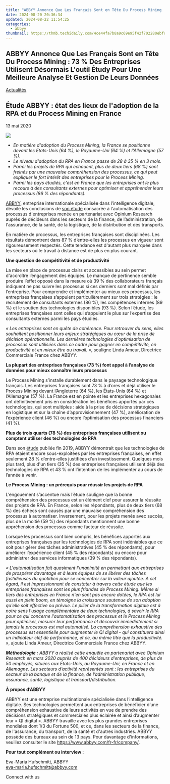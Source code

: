 ```yaml
---
title: "ABBYY Annonce Que Les Français Sont en Tête Du Process Mining : 73 %% Des Entreprises Utilisent Désormais L'outil Étudy Pour Une Meilleure Analyse Et Gestion De Leurs Données"
date: 2024-08-20 20:36:34
updated: 2024-08-22 11:54:25
categories:
  - abbyy
thumbnail: https://thmb.techidaily.com/4ce44fa7b8a9c69e95f42f702280ebfd0bb16df8b52b80b737f6be60e6367144.PNG
---
```


## ABBYY Annonce Que Les Français Sont en Tête Du Process Mining : 73 % Des Entreprises Utilisent Désormais L'outil Étudy Pour Une Meilleure Analyse Et Gestion De Leurs Données

[Actualités](https://tools.techidaily.com/abbyy/products/)

## Étude ABBYY : état des lieux de l'adoption de la RPA et du Process Mining en France

13 mai 2020

![](https://content.abbyy.com/-/media/project/abbyy/abbyy/branchtemplates/shutterstock_1272462163_1296-x-729.jpg?h=729&iar=0&w=1296)

* _En matière d'adoption du Process Mining, la France se positionne devant les Etats-Unis (64 %), le Royaume-Uni (64 %) et l'Allemagne (57 %)._
* _Le niveau d'adoption du RPA en France passe de 28 à 35 % en 3 mois._
* _Parmi les projets de RPA qui échouent, plus de deux tiers (68 %) sont freinés par une mauvaise compréhension des processus, ce qui peut expliquer le fort intérêt des entreprises pour le Process Mining._
* _Parmi les pays étudiés, c'est en France que les entreprises ont le plus recours à des consultants externes pour optimiser et appréhender leurs processus (86 % des répondants)._

[ABBYY](https://tools.techidaily.com/abbyy/products/), entreprise internationale spécialisée dans l’intelligence digitale, dévoile les conclusions de [son étude](https://tools.techidaily.com/abbyy/products/) consacrée à l'automatisation des processus d'entreprises menée en partenariat avec Opinium Research auprès de décideurs dans les secteurs de la finance, de l’administration, de l'assurance, de la santé, de la logistique, de la distribution et des transports.

En matière de processus, les entreprises françaises sont disciplinées. Les résultats démontrent dans 87 % d’entre-elles les processus en vigueur sont rigoureusement respectés. Cette tendance est d'autant plus marquée dans les secteurs où le travail à distance est de plus en plus courant.

**Une question de compétitivité et de productivité**

La mise en place de processus clairs et accessibles au sein permet d'accroître l’engagement des équipes. Le manque de pertinence semble produire l’effet opposé dans la mesure où 39 % des collaborateurs français indiquent ne pas suivre les processus si ces derniers sont mal définis par l’entreprise. Pour comprendre et implémenter au mieux ces processus, les entreprises françaises s’appuient particulièrement sur trois stratégies : le recrutement de consultants externes (86 %), les compétences internes (89 %) et le soutien des technologies disponibles (93 %). Selon l’étude, les entreprises françaises sont celles qui s’appuient le plus sur l’expertise des consultants externes parmi les pays étudiés.

_« Les entreprises sont en quête de cohérence. Pour retrouver du sens, elles souhaitent positionner leurs enjeux stratégiques au cœur de la prise de décision opérationnelle. Les dernières technologies d'optimisation de processus sont utilisées dans ce cadre pour gagner en compétitivité, en productivité et en mieux être au travail. »_, souligne Linda Ameur, Directrice Commerciale France chez ABBYY.

**La plupart des entreprises françaises (73 %) font appel à l’analyse de données pour mieux connaître leurs processus**

Le Process Mining s’installe durablement dans le paysage technologique français. Les entreprises françaises sont 73 % à d’ores et déjà utiliser le Process Mining devant l’Angleterre (64 %), les États-Unis (64 %) et l’Allemagne (57 %). La France est en pointe et les entreprises hexagonales ont définitivement pris en considération les bénéfices apportés par ces technologies, qui sont multiples : aide à la prise de décisions stratégiques en logistique et sur la chaîne d’approvisionnement (47 %), amélioration de l’expérience client (46 %) ou encore l’optimisation des processus financiers (41 %).

**Plus de trois quarts (78 %) des entreprises françaises utilisent ou comptent utiliser des technologies de RPA**

Dans son [étude](https://tools.techidaily.com/abbyy/products/) publiée fin 2019, ABBYY démontrait que les technologies de RPA étaient encore sous-exploitées par les entreprises françaises, en effet seulement 28 % d’entre-elles justifiées d’un investissement. Quelques mois plus tard, plus d'un tiers (35 %) des entreprises françaises utilisent déjà des technologies de RPA et 43 % ont l’intention de les implémenter au cours de l’année à venir.

**Le Process Mining : un prérequis pour réussir les projets de RPA**

L’engouement s’accentue mais l’étude souligne que la bonne compréhension des processus est un élément clef pour assurer la réussite des projets de RPA. En France, selon les répondants, plus de deux tiers (68 %) des échecs sont causés par une mauvaise compréhension des processus à automatiser. Inversement, pour les projets menés avec succès, plus de la moitié (59 %) des répondants mentionnent une bonne appréhension des processus comme facteur de réussite.

Lorsque les processus sont bien compris, les bénéfices apportés aux entreprises françaises par les technologies de RPA sont indéniables que ce soit pour gérer des tâches administratives (45 % des répondants), pour améliorer l’expérience client (45 % des répondants) ou encore pour administrer des services informatiques (39 % des répondants).

_« L'automatisation fait quasiment l'unanimité en permettant aux entreprises de prospérer davantage et à leurs équipes de se libérer des tâches fastidieuses du quotidien pour se concentrer sur la valeur ajoutée. A cet égard, il est impressionnant de constater à travers cette étude que les entreprises françaises sont les plus friandes de Process Mining. Même si tiers des entreprises en France n'en sont pas encore dotées, le RPA est lui aussi en plein boom, en témoigne la croissance soutenue de son adoption qu'elle soit effective ou prévue. Le pilier de la transformation digitale est à notre sens l'usage complémentaire de deux technologies, à savoir le RPA pour ce qui concerne l'automatisation des processus et le Process Mining pour optimiser, mesurer leur performance et découvrir immédiatement si jamais le processus est mal automatisé. La compréhension exhaustive des processus est essentielle pour augmenter le QI digital - qui constituera ainsi un indicateur clef de performance, et ce, au même titre que la productivité. »_, ajoute Linda Ameur, Directrice Commerciale France chez ABBYY.

_**Méthodologie :** ABBYY a réalisé cette enquête en partenariat avec Opinium Research en mars 2020 auprès de 400 décideurs d’entreprises, de plus de 50 employés, situées aux États-Unis, au Royaume-Uni, en France et en Allemagne. Les secteurs d’activité représentés sont : les entreprises du secteur de la banque et de la finance, de l’administration publique, assurance, santé, logistique et transport/distribution._

**À propos d’ABBYY**

ABBYY est une entreprise multinationale spécialisée dans l’intelligence digitale. Ses technologies permettent aux entreprises de bénéficier d’une compréhension exhaustive de leurs activités en vue de prendre des décisions stratégiques et commerciales plus éclairée et ainsi d’augmenter leur « QI digital ». ABBYY travaille avec les plus grandes entreprises mondiales dont 1/3 du Fortune 500, et ce, dans les secteurs de la finance, de l'assurance, du transport, de la santé et d'autres industries. ABBYY possède des bureaux au sein de 13 pays. Pour davantage d'informations, veuillez consulter le site <https://www.abbyy.com/fr-fr/company/>.

**Pour tout complément ou interview :**

Eva-Maria Hufschmitt, ABBYY  
[eva-maria.hufschmitt@abbyy.com](https://tools.techidaily.com/abbyy/products/)

Connect with us

<ins class="adsbygoogle"
     style="display:block"
     data-ad-format="autorelaxed"
     data-ad-client="ca-pub-7571918770474297"
     data-ad-slot="1223367746"></ins>



<ins class="adsbygoogle"
     style="display:block"
     data-ad-client="ca-pub-7571918770474297"
     data-ad-slot="8358498916"
     data-ad-format="auto"
     data-full-width-responsive="true"></ins>
